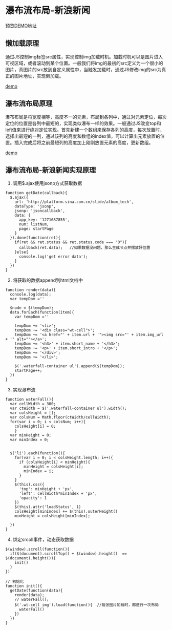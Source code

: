 # 瀑布流布局-新浪新闻

[预览DEMO地址](https://maxyandd.github.io/waterfall-sinanews/index.html)

## 懒加载原理

通过JS控制img标签src属性，实现控制img加载时机。加载时机可以是图片进入可视区域，或者滚动到某个位置。一般我们将img的最初的src定义为一个很小的图片，真图片的src放到自定义属性中，当触发加载时，通过JS修改img的src为真正的图片地址，实现懒加载。

[demo](http://js.jirengu.com/tefac)

## 瀑布流布局原理

瀑布布局是将宽度相等，高度不一的元素，布局到各列中，通过对元素定位，每次定位的位置是各列中最短的，实现类似瀑布一样的效果。一般通过JS改变top和left值来进行绝对定位实现。首先新建一个数组来保存各列的高度，每次放置时，选择出最短的一列，通过该列的高度和数组的index值，可以计算出元素放置的位置。插入完成后将之前最短列的高度加上刚刚放置元素的高度，更新数组。

[demo](https://maxyandd.github.io/web-preview/%E7%80%91%E5%B8%83%E6%B5%81%E5%B8%83%E5%B1%80%E5%AE%9E%E7%8E%B0/index.html)

## 瀑布流布局-新浪新闻实现原理



1. 调用$.ajax使用jsonp方式获取数据

```
function getDate(callback){
  $.ajax({
    url: 'http://platform.sina.com.cn/slide/album_tech',
    dataType: 'jsonp',
    jsonp: 'jsoncallback',
    data: {
      app_key: '1271687855',
      num: listNum,
      page: startPage
    }
  }).done(function(ret){
    if(ret && ret.status && ret.status.code === "0"){
      callback(ret.data);   //如果数据没问题，那么生成节点并摆放好位置
    }else{
      console.log('get error data');
    }
  })
}
```
2. 将获取的数据append到html文档中
```
function render(data){
  console.log(data);
  var tempDom =''

  $node = $(tempDom);
  data.forEach(function(item){
    var tempDom =''

    tempDom += '<li>';
    tempDom += '<div class="wt-cell">';
    tempDom += '<a href="' + item.url + '"><img src="' + item.img_url + '" alt=""></a>';
    tempDom += '<h3>' + item.short_name + '</h3>';
    tempDom += '<p>' + item.short_intro + '</p>';
    tempDom += '</div>';
    tempDom += '</li>';

    $('.waterfall-container ul').append($(tempDom));
    startPage++;
  })
}

```

3. 实现瀑布流

```
function waterFall(){
  var cellWidth = 300;
  var ctWidth = $('.waterfall-container ul').width();
  var colsHeight = [];
  var colsNum = Math.floor(ctWidth/cellWidth);
  for(var i = 0; i < colsNum; i++){
    colsHeight[i] = 0;
    }
  var minHeight = 0;
  var minIndex = 0;


  $('li').each(function(){
    for(var i = 0; i < colsHeight.length; i++){
      if (colsHeight[i] < minHeight){
        minHeight = colsHeight[i];
        minIndex = i;
      }
    }
    $(this).css({
      'top': minHeight + 'px',
      'left': cellWidth*minIndex + 'px',
      'opacity': 1
    })
    $(this).attr('loadStatus', 1)
    colsHeight[minIndex] += $(this).outerHeight()
    minHeight = colsHeight[minIndex];
    
  })
}
```
4. 绑定srcoll事件，动态获取数据
```
$(window).scroll(function(){
  if($(document).scrollTop() + $(window).height()  == $(document).height()){
    init()
  }
})

// 初始化
function init(){
  getDate(function(data){
    render(data);
    // waterFall();
    $('.wt-cell img').load(function(){  //每张图片加载时，都进行一次布局
      waterFall()
    })
  })
}
```